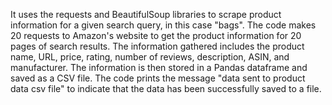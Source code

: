 It uses the requests and BeautifulSoup libraries to scrape product information for a given search query, in this case "bags". The code makes 20 requests to Amazon's website to get the product information for 20 pages of search results. The information gathered includes the product name, URL, price, rating, number of reviews, description, ASIN, and manufacturer. The information is then stored in a Pandas dataframe and saved as a CSV file. The code prints the message "data sent to product data csv file" to indicate that the data has been successfully saved to a file.
